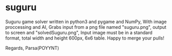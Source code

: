 # suguru
Suguru game solver written in python3 and pygame and NumPy, With image proccessing and AI, Grabs input from a png file named "suguru.png", output to screen and "solvedSuguru.png", Input image must be in a standard format, total width and height 600px, 6x6 table.
Happy to merge your pulls!

Regards, 
Parsa(POYYNT)
